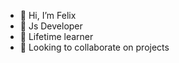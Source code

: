 - 👋 Hi, I’m Felix
- 👀 Js Developer
- 🌱 Lifetime learner
- 🤝 Looking to collaborate on projects
<!---
Kephass/Kephass is a ✨ special ✨ repository because its `README.md` (this file) appears on your GitHub profile.
You can click the Preview link to take a look at your changes.
--->
